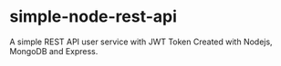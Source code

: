 # simple-node-rest-api
A simple REST API user service with JWT Token Created with Nodejs, MongoDB and Express.
